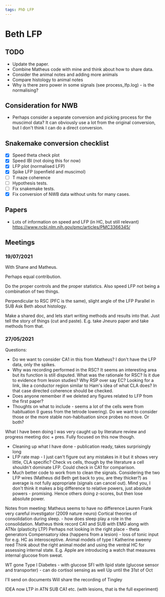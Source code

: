 ```yaml
---
tags: PhD LFP
---
```



# Beth LFP

## TODO

- Update the paper.
- Combine Matheus code with mine and think about how to share data.
- Consider the animal notes and adding more animals
- Compare histology to animal notes
- Why is there zero power in some signals (see process_lfp.log) - is the normalising?

## Consideration for NWB

- Perhaps consider a separate conversion and picking process for the muscimol data? It can obviously use a lot from the original conversion, but I don't think I can do a direct conversion.

## Snakemake conversion checklist

- [x] Speed theta check plot
- [x] Speed IBI (not doing this for now)
- [x] LFP plot (normalised LFP)
- [x] Spike LFP (openfield and muscimol)
- [ ] T maze coherence
- [ ] Hypothesis tests.
- [ ] Fix snakemake tests.
- [x] Fix conversion of NWB data without units for many cases.

## Papers

- Lots of information on speed and LFP (in HC, but still relevant) https://www.ncbi.nlm.nih.gov/pmc/articles/PMC3366345/

## Meetings

### 19/07/2021

With Shane and Matheus.

Perhaps equal contribution.

Do the proper controls and the proper statistics.
Also speed LFP not being a combination of two things.

Perpendicular to RSC (PFC is the same), slight angle of the LFP
Parallel in SUB
Ask Beth about histology.

Make a shared doc, and lets start writing methods and results into that.
Just tell the story of things (cut and paste).
E.g. take Jneuro paper and take methods from that.

### 27/05/2021

Questions:

- Do we want to consider CA1 in this from Matheus? I don't have the LFP data, only the spikes.
- Why was recording performed in the RSC? It seems an interesting area but its function is still disputed. What was the rationale for RSC? Is it due to evidence from lesion studies? Why RSP over say EC? Looking for a link, like a conductor region similar to Ham's idea of what CLA does? In that case directed coherence should be checked.
- Does anyone remember if we deleted any figures related to LFP from the first paper?
- Thoughts on what to include - seems a lot of the cells were from habituation (I guess from the tetrode lowering). Do we want to consider those or the more stable non-habituation since probes no move. Or both?

What I have been doing
I was very caught up by literature review and progress meeting doc + pres.
Fully focused on this now though.
- Cleaning up what I have done - publication ready, takes surprisingly long
- LFP rate map - I just can't figure out any mistakes in it but it shows very little, CLA specific? Check vs cells, though by the literature a cell shouldn't dominate LFP. Could check in CA1 for comparison.
- Much better code to work from to clean the signals. Considering the two LFP wires (Matheus did Beth get back to you, are they thicker?) as average is not fully appropriate (signals can cancel out). Mind you, I don't think it makes a big difference to relative powers, just absolute powers - promising. Hence others doing z-scores, but then lose absolute power.
	
Notes from meeting:
Matheus seems to have no difference
Lauren Frank very careful investigator (2009 nature neuro)
Cortical theories of consolidation during sleep. - how does sleep play a role in the consolidation.
Matheus think record CA1 and SUB with EMG along with ATNx (plasticity LTP)
Perhaps not looking in the right place - theta generators
Compensatory idea (happens from a lesion) - loss of tonic input for e.g.
HC as interosceptive.
Animal models of type I
Katherine sweeny reed
Think about the right animal model and using the ventral HC for assessing internal state.
E.g. Apple are introducing a watch that measures internal glucose from sweat.

WT gone
Type I Diabetes - with glucose
SFI with lipid state (glucose sensor and transporter) - can do cortisol sensing as well
Up until the 31st of Oct

I'll send on documents
Will share the recording of Tingley

IDEA now LTP in ATN SUB CA1 etc. (with lesions, that is the full experiment)
